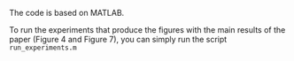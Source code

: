 The code is based on MATLAB.

To run the experiments that produce the figures with the main results of the paper (Figure 4 and Figure 7), you can simply run the script ```run_experiments.m```
